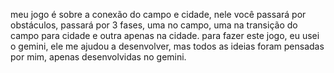 meu jogo é sobre a conexão do campo e cidade, nele você passará por obstáculos, passará por 3 fases, uma no campo, uma na transição do campo para cidade e outra apenas na cidade.
para fazer este jogo, eu usei o gemini, ele me ajudou a desenvolver, mas todos as ideias foram pensadas por mim, apenas desenvolvidas no gemini.
